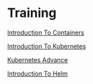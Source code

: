 # Training

[Introduction To Containers](introduction-to-containers/README.md)

[Introduction To Kubernetes](introduction-to-kubernetes/README.md)

[Kubernetes Advance](kubernetes-advance/README.md)

[Introduction To Helm](introduction-to-helm/README.md)
